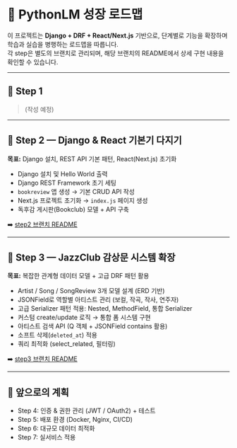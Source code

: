 # 📘 PythonLM 성장 로드맵

이 프로젝트는 **Django + DRF + React/Next.js** 기반으로, 단계별로 기능을 확장하며 학습과 실습을 병행하는 로드맵을 따릅니다.  
각 step은 별도의 브랜치로 관리되며, 해당 브랜치의 README에서 상세 구현 내용을 확인할 수 있습니다.  

---

## 🚀 Step 1  
> (작성 예정)  

---

## 🚀 Step 2 — Django & React 기본기 다지기  
**목표:** Django 설치, REST API 기본 패턴, React(Next.js) 초기화  

- Django 설치 및 Hello World 출력  
- Django REST Framework 초기 세팅  
- `bookreview` 앱 생성 → 기본 CRUD API 작성  
- Next.js 프로젝트 초기화 → `index.js` 페이지 생성  
- 독후감 게시판(Bookclub) 모델 + API 구축  

➡️ [step2 브랜치 README](../../tree/step2/README.md)

---

## 🚀 Step 3 — JazzClub 감상문 시스템 확장  
**목표:** 복잡한 관계형 데이터 모델 + 고급 DRF 패턴 활용  

- Artist / Song / SongReview 3개 모델 설계 (ERD 기반)  
- JSONField로 역할별 아티스트 관리 (보컬, 작곡, 작사, 연주자)  
- 고급 Serializer 패턴 적용: Nested, MethodField, 통합 Serializer  
- 커스텀 create/update 로직 → 통합 폼 시스템 구현  
- 아티스트 검색 API (Q 객체 + JSONField contains 활용)  
- 소프트 삭제(`deleted_at`) 적용  
- 쿼리 최적화 (select_related, 필터링)  

➡️ [step3 브랜치 README](../../tree/step3/README.md)

---

## 🌱 앞으로의 계획  
- Step 4: 인증 & 권한 관리 (JWT / OAuth2) + 테스트  
- Step 5: 배포 환경 (Docker, Nginx, CI/CD)  
- Step 6: 대규모 데이터 최적화  
- Step 7: 실서비스 적용  
